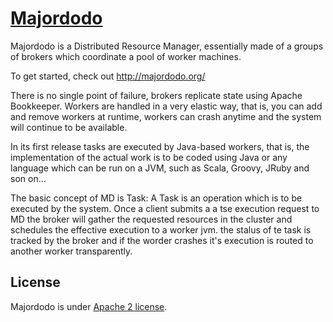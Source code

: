 # [Majordodo](http://majordodo.org/)

Majordodo is a Distributed Resource Manager, essentially made of a groups of brokers which coordinate a pool of worker machines.

To get started, check out http://majordodo.org/

There is no single point of failure, brokers replicate state using Apache Bookkeeper. Workers are handled in a very elastic way, that is, you can add and remove workers at runtime, workers can crash anytime and the system will continue to be available.

In its first release tasks are executed by Java-based workers, that is, the implementation of the actual work is to be coded using Java or any language which can be run on a JVM, such as Scala, Groovy, JRuby and son on...

The basic concept of MD is Task: A Task is an operation which is to be executed by the system. Once a client submits a a tse execution request to MD the broker will gather the requested resources in the cluster and schedules the effective  execution to a worker jvm. the stalus of te task is tracked by the broker and if the worder crashes it's execution is routed to another worker transparently.


## License

Majordodo is under [Apache 2 license](http://www.apache.org/licenses/LICENSE-2.0.html).